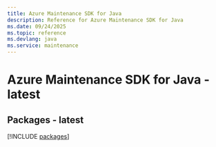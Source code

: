 ```yaml
---
title: Azure Maintenance SDK for Java
description: Reference for Azure Maintenance SDK for Java
ms.date: 09/24/2025
ms.topic: reference
ms.devlang: java
ms.service: maintenance
---
```

# Azure Maintenance SDK for Java - latest
## Packages - latest
[!INCLUDE [packages](maintenance-index.md)]